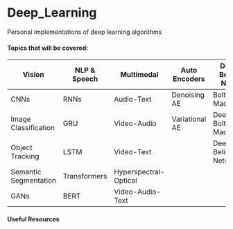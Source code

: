 # Deep_Learning
Personal implementations of deep learning algorithms

#### Topics that will be covered:

| Vision | NLP & Speech | Multimodal | Auto Encoders | Deep Belief Nets | Exotic NN |
| ------ | ------ | ------ | ------ | ------ | ------ |
| CNNs | RNNs | Audio-Text | Denoising AE | Boltzman Machines | Resnet |
| Image Classification | GRU | Video-Audio | Variational AE | Deep Boltzman Machines | Inception |
| Object Tracking | LSTM | Video-Text | | Deep Belief Nets | Neural Turing Machines |
| Semantic Segmentation | Transformers | Hyperspectral-Optical | | | |
| GANs | BERT | Video-Audio-Text | | | |


#### Useful Resources
